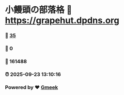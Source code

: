 # 小饅頭の部落格 :link: https://grapehut.dpdns.org 
### :page_facing_up: [35](https://grapehut.dpdns.org/tag.html) 
### :speech_balloon: 0 
### :hibiscus: 161488 
### :alarm_clock: 2025-09-23 13:10:16 
### Powered by :heart: [Gmeek](https://github.com/Meekdai/Gmeek)
